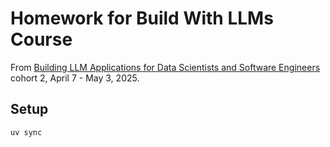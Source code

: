 # Homework for Build With LLMs Course

From [Building LLM Applications for Data Scientists and Software Engineers](https://maven.com/hugo-stefan/building-llm-apps-ds-and-swe-from-first-principles) cohort 2, April 7 - May 3, 2025.

## Setup

```bash
uv sync
```